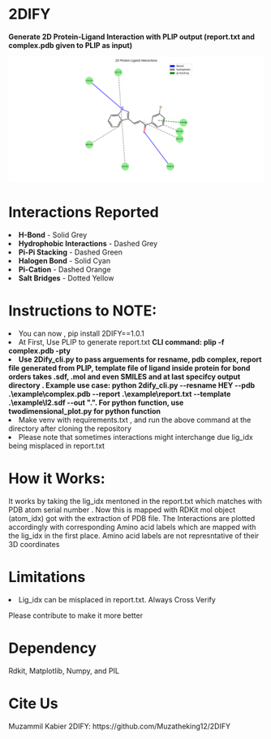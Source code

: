 # 2DIFY
<p><b>Generate 2D Protein-Ligand Interaction with PLIP output (report.txt and complex.pdb given to PLIP as input)</b></p>
<img src="./Figure_1.png" alt="2D Interaction" width="800" >

# Interactions Reported
<li><b>H-Bond</b> - Solid Grey</li>
<li><b>Hydrophobic Interactions</b> - Dashed Grey</li>
<li><b>Pi-Pi Stacking</b> - Dashed Green</li>
<li><b>Halogen Bond</b> - Solid Cyan</li>
<li><b>Pi-Cation</b> - Dashed Orange</li>
<li><b>Salt Bridges</b> -  Dotted Yellow</li>

# Instructions to NOTE:

<li> You can now , pip install 2DIFY==1.0.1</li>
<li> At First, Use PLIP to generate report.txt <b>CLI command: plip -f complex.pdb -pty</b> </li>
<li> <b>Use 2Dify_cli.py to pass arguements for resname, pdb complex, report file generated from PLIP, template file of ligand inside protein for bond orders takes .sdf, .mol and even SMILES and at last specifcy output directory . Example use case: python 2dify_cli.py --resname HEY --pdb .\example\complex.pdb --report .\example\report.txt --template .\example\I2.sdf --out ".". For python function, use twodimensional_plot.py for python function </b>  </li>
<li> Make venv with requirements.txt , and run the above command at the directory after cloning the repository</li>
<li>Please note that sometimes interactions might interchange due lig_idx being misplaced in report.txt</li>

# How it Works:

<p> It works by taking the lig_idx mentoned in the report.txt which matches with PDB atom serial number . Now this is mapped with RDKit mol object (atom_idx) got with the extraction of PDB file. The Interactions are plotted accordingly with corresponding Amino acid labels which are mapped with the lig_idx in the first place. Amino acid labels are not represntative of their 3D coordinates </p>

# Limitations

<li> Lig_idx can be misplaced in report.txt. Always Cross Verify</li>
<p> Please contribute to make it more better</p>

# Dependency
Rdkit, Matplotlib, Numpy, and PIL

# Cite Us

<p> Muzammil Kabier 2DIFY: https://github.com/Muzatheking12/2DIFY </p>
